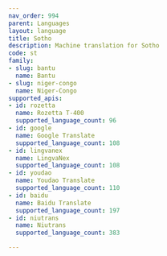 ```yaml
---
nav_order: 994
parent: Languages
layout: language
title: Sotho
description: Machine translation for Sotho
code: st
family:
- slug: bantu
  name: Bantu
- slug: niger-congo
  name: Niger-Congo
supported_apis:
- id: rozetta
  name: Rozetta T-400
  supported_language_count: 96
- id: google
  name: Google Translate
  supported_language_count: 108
- id: lingvanex
  name: LingvaNex
  supported_language_count: 108
- id: youdao
  name: Youdao Translate
  supported_language_count: 110
- id: baidu
  name: Baidu Translate
  supported_language_count: 197
- id: niutrans
  name: Niutrans
  supported_language_count: 383

---
```


